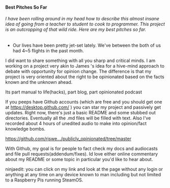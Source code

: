 #### Best Pitches So Far

###### I have been rolling around in my head how to describe this almost insane idea of going from a teacher to student to cook to programmer.  This project is an outcropping of that wild ride.  Here are my best pitches so far.

- Our lives have been pretty jet-set lately. We've between the both of us had 4~5 flights in the past month.

I did want to share something with all you sharp and critical minds. I am working on a project very akin to James 's idea for a hive-mind approach to debate with opportunity for opinion change. The difference is that my project is very oriented about the right to be opinionated based on the facts known and the unknown ahead.

Its part manual to life(hacks), part blog, part opinionated podcast

If you peeps have Github accounts (which are free and you should get one at https://desktop.github.com/ ) you can star my project and passively get updates. Right now, there's just a basic README and some stubbed out directories. Eventually all the .md files will be filled with text. Also I've recorded about 4 hours of unedited audio to make into opinion/fact knowledge bombs.

https://github.com/rjswe.../publicly_opinionated/tree/master

With Github, my goal is for people to fact check my docs and audiocasts and file pull requests(addendum/fixes). Id love either online commentary about my README or some topic in particular you'd like to hear about.

ninjaedit: you can click on my link and look at the page without any login or anything at any time on any device known to man including but not limited to a Raspberry Pis running SteamOS.
